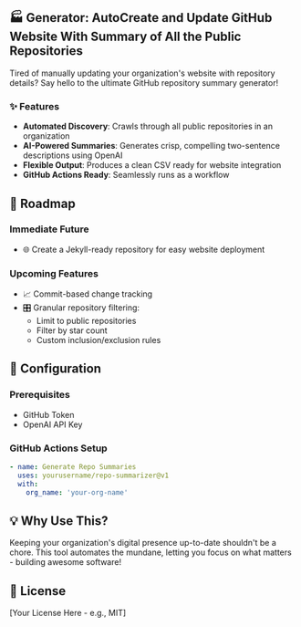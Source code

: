 ## 🏭 Generator: AutoCreate and Update GitHub Website With Summary of All the Public Repositories

Tired of manually updating your organization's website with repository details? Say hello to the ultimate GitHub repository summary generator! 

### ✨ Features

- **Automated Discovery**: Crawls through all public repositories in an organization
- **AI-Powered Summaries**: Generates crisp, compelling two-sentence descriptions using OpenAI
- **Flexible Output**: Produces a clean CSV ready for website integration
- **GitHub Actions Ready**: Seamlessly runs as a workflow

## 🚦 Roadmap

### Immediate Future
- 🌐 Create a Jekyll-ready repository for easy website deployment

### Upcoming Features
- 📈 Commit-based change tracking
- 🎛 Granular repository filtering:
  - Limit to public repositories
  - Filter by star count
  - Custom inclusion/exclusion rules

## 🔧 Configuration

### Prerequisites
- GitHub Token
- OpenAI API Key

### GitHub Actions Setup
```yaml
- name: Generate Repo Summaries
  uses: yourusername/repo-summarizer@v1
  with:
    org_name: 'your-org-name'
```

## 💡 Why Use This?

Keeping your organization's digital presence up-to-date shouldn't be a chore. This tool automates the mundane, letting you focus on what matters - building awesome software!

## 📄 License

[Your License Here - e.g., MIT]
